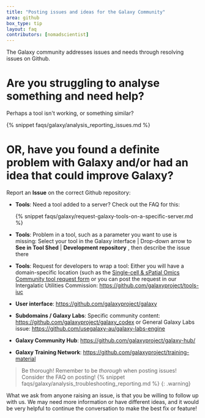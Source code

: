 ```yaml
---
title: "Posting issues and ideas for the Galaxy Community"
area: github
box_type: tip
layout: faq
contributors: [nomadscientist]
---
```


The Galaxy community addresses issues and needs through resolving issues on Github.

# Are you struggling to analyse something and need help?

Perhaps a tool isn't working, or something similar?

{% snippet faqs/galaxy/analysis_reporting_issues.md %}

# OR, have you found a definite problem with Galaxy and/or had an idea that could improve Galaxy?

Report an **Issue** on the correct Github repository:

 - **Tools**: Need a tool added to a server? Check out the FAQ for this:
 
      {% snippet faqs/galaxy/request-galaxy-tools-on-a-specific-server.md %}
      
 - **Tools**: Problem in a tool, such as a parameter you want to use is missing: Select your tool in the Galaxy interface | Drop-down arrow to **See in Tool Shed** | **Development repository** , then describe the issue there
 - **Tools**: Request for developers to wrap a tool: Either you will have a domain-specific location (such as the [Single-cell & sPatial Omics Community tool request form](https://docs.google.com/spreadsheets/d/15hqgqA-RMDhXR-ylKhRF-Dab9Ij2arYSKiEVoPl2df4/edit?usp=sharing) or you can post the request in our Intergalatic Utilities Commission: https://github.com/galaxyproject/tools-iuc
 - **User interface**: https://github.com/galaxyproject/galaxy
 - **Subdomains / Galaxy Labs**: Specific community content: https://github.com/galaxyproject/galaxy_codex or General Galaxy Labs issue: https://github.com/usegalaxy-au/galaxy-labs-engine
 - **Galaxy Community Hub**: https://github.com/galaxyproject/galaxy-hub/
 - **Galaxy Training Network**: https://github.com/galaxyproject/training-material

> <warning-title>Be thorough!</warning-title>
> Remember to be *thorough* when posting issues! Consider the FAQ on posting!
>        {% snippet faqs/galaxy/analysis_troubleshooting_reporting.md %}
{: .warning}

What we ask from anyone raising an issue, is that you be willing to follow up with us. We may need more information or have different ideas, and it would be very helpful to continue the conversation to make the best fix or feature!
